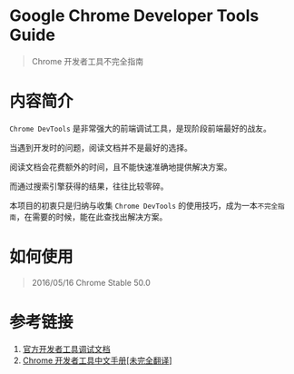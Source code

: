 # Google Chrome Developer Tools Guide
> Chrome 开发者工具不完全指南

# 内容简介

`Chrome DevTools` 是非常强大的前端调试工具，是现阶段前端最好的战友。

当遇到开发时的问题，阅读文档并不是最好的选择。

阅读文档会花费额外的时间，且不能快速准确地提供解决方案。

而通过搜索引擎获得的结果，往往比较零碎。

本项目的初衷只是归纳与收集 `Chrome DevTools` 的使用技巧，成为一本`不完全指南`，在需要的时候，能在此查找出解决方案。

# 如何使用
> 2016/05/16 Chrome Stable 50.0





<!-- working -->

# 参考链接

1. [官方开发者工具调试文档](https://developer.chrome.com/devtools)
2. [Chrome 开发者工具中文手册[未完全翻译]](https://github.com/CN-Chrome-DevTools/CN-Chrome-DevTools)
